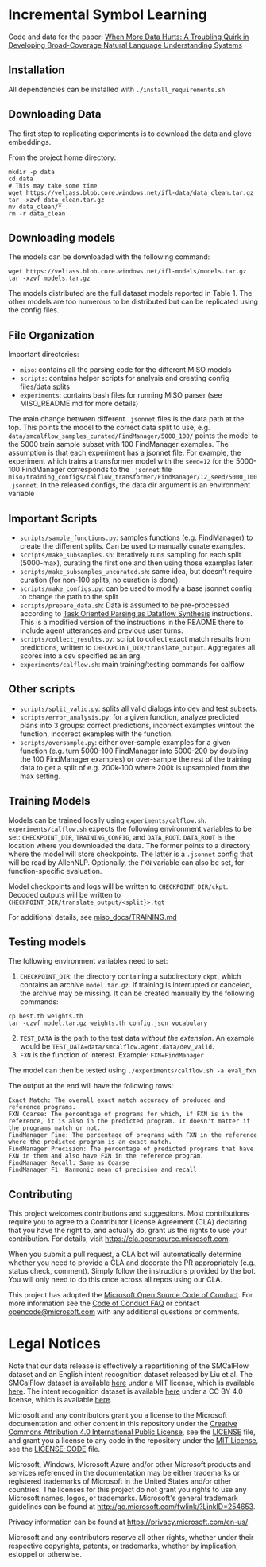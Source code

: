 # Incremental Symbol Learning
Code and data for the paper: [When More Data Hurts: A Troubling Quirk in Developing Broad-Coverage Natural Language Understanding Systems](https://arxiv.org/abs/2205.12228) 


## Installation 

All dependencies can be installed with `./install_requirements.sh` 

## Downloading Data
The first step to replicating experiments is to download the data and glove embeddings.

From the project home directory:

```
mkdir -p data 
cd data
# This may take some time 
wget https://veliass.blob.core.windows.net/ifl-data/data_clean.tar.gz
tar -xzvf data_clean.tar.gz 
mv data_clean/* .
rm -r data_clean 
```

## Downloading models 
The models can be downloaded with the following command: 

```
wget https://veliass.blob.core.windows.net/ifl-models/models.tar.gz 
tar -xzvf models.tar.gz
```

The models distributed are the full dataset models reported in Table 1. The other models are too numerous to be distributed but can be replicated using the config files. 

## File Organization 
Important directories: 
- `miso`: contains all the parsing code for the different MISO models 
- `scripts`: contains helper scripts for analysis and creating config files/data splits 
- `experiments`: contains bash files for running MISO parser (see MISO_README.md for more details) 

The main change between different `.jsonnet` files is the data path at the top. This points the model to the correct data split to use, e.g. `data/smcalflow_samples_curated/FindManager/5000_100/` 
points the model to the 5000 train sample subset with 100 FindManager examples. 
The assumption is that each experiment has a jsonnet file.
For example, the experiment which trains a transformer model with the `seed=12` for the 5000-100 FindManager corresponds to the `.jsonnet` file `miso/training_configs/calflow_transformer/FindManager/12_seed/5000_100.jsonnet`. 
In the released configs, the data dir argument is an environment variable 


## Important Scripts
- `scripts/sample_functions.py`: samples functions (e.g. FindManager) to create the different splits. Can be used to manually curate examples. 
- `scripts/make_subsamples.sh`: iteratively runs sampling for each split (5000-max), curating the first one and then using those examples later. 
- `scripts/make_subsamples_uncurated.sh`: same idea, but doesn't require curation (for non-100 splits, no curation is done).
- `scripts/make_configs.py`: can be used to modify a base jsonnet config to change the path to the split
- `scripts/prepare_data.sh`: Data is assumed to be pre-processed according to [Task Oriented Parsing as Dataflow Synthesis](https://github.com/microsoft/task_oriented_dialogue_as_dataflow_synthesis) instructions. This is a modified version of the instructions in the README there to include agent utterances and previous user turns. 
- `scripts/collect_results.py`: script to collect exact match results from predictions, written to `CHECKPOINT_DIR/translate_output`. Aggregates all scores into a csv specified as an arg.
- `experiments/calflow.sh`: main training/testing commands for calflow

## Other scripts 
- `scripts/split_valid.py`: splits all valid dialogs into dev and test subsets. 
- `scripts/error_analysis.py`: for a given function, analyze predicted plans into 3 groups: correct predictions, incorrect examples wihtout the function, incorrect examples with the function. 
- `scripts/oversample.py`: either over-sample examples for a given function (e.g. turn 5000-100 FindManager into 5000-200 by doubling the 100 FindManager examples) or over-sample the rest of the training data to get a split of e.g. 200k-100 
where 200k is upsampled from the max setting. 

## Training Models 
Models can be trained locally using `experiments/calflow.sh`. 
`experiments/calflow.sh` expects the following environment variables to be set: `CHECKPOINT_DIR`, `TRAINING_CONFIG`, and `DATA_ROOT`. `DATA_ROOT` is the location where you downloaded the data. 
The former points to a directory where the model will store checkpoints. The latter is a `.jsonnet` config that will be read by AllenNLP. 
Optionally, the `FXN` variable can also be set, for function-specific evaluation. 

Model checkpoints and logs will be written to `CHECKPOINT_DIR/ckpt`. Decoded outputs will be written to `CHECKPOINT_DIR/translate_output/<split}>.tgt` 


For additional details, see [miso_docs/TRAINING.md](miso_docs/TRAINING.md) 

## Testing models 
The following environment variables need to set:
1. `CHECKPOINT_DIR`: the directory containing a subdirectory `ckpt`, which contains an archive `model.tar.gz`. If training is interrupted or canceled, the archive may be missing. It can be created manually by the following commands: 
```cd $CHECKPOINT_DIR/ckpt
cp best.th weights.th 
tar -czvf model.tar.gz weights.th config.json vocabulary
```
2. `TEST_DATA` is the path to the test data *without the extension*. An example would be `TEST_DATA=data/smcalflow.agent.data/dev_valid`. 
3. `FXN` is the function of interest. Example: `FXN=FindManager` 

The model can then be tested using `./experiments/calflow.sh -a eval_fxn`  

The output at the end will have the following rows: 

```
Exact Match: The overall exact match accuracy of produced and reference programs. 
FXN Coarse: The percentage of programs for which, if FXN is in the reference, it is also in the predicted program. It doesn't matter if the programs match or not. 
FindManager Fine: The percentage of programs with FXN in the reference where the predicted program is an exact match. 
FindManager Precision: The percentage of predicted programs that have FXN in them and also have FXN in the reference program. 
FindManager Recall: Same as Coarse 
FindManager F1: Harmonic mean of precision and recall 
```

## Contributing

This project welcomes contributions and suggestions.  Most contributions require you to agree to a
Contributor License Agreement (CLA) declaring that you have the right to, and actually do, grant us
the rights to use your contribution. For details, visit https://cla.opensource.microsoft.com.

When you submit a pull request, a CLA bot will automatically determine whether you need to provide
a CLA and decorate the PR appropriately (e.g., status check, comment). Simply follow the instructions
provided by the bot. You will only need to do this once across all repos using our CLA.

This project has adopted the [Microsoft Open Source Code of Conduct](https://opensource.microsoft.com/codeofconduct/).
For more information see the [Code of Conduct FAQ](https://opensource.microsoft.com/codeofconduct/faq/) or
contact [opencode@microsoft.com](mailto:opencode@microsoft.com) with any additional questions or comments.

# Legal Notices

Note that our data release is effectively a repartitioning of the SMCalFlow dataset and an English intent recognition dataset released by Liu et al. The SMCalFlow dataset
is available [here](https://github.com/microsoft/task_oriented_dialogue_as_dataflow_synthesis) under a MIT license, which is available
[here](https://github.com/microsoft/task_oriented_dialogue_as_dataflow_synthesis/blob/master/LICENSE). The intent recognition dataset is available [here](https://github.com/xliuhw/NLU-Evaluation-Data) under a CC BY 4.0 license, which is available [here](https://github.com/xliuhw/NLU-Evaluation-Data/blob/master/LICENSE).

Microsoft and any contributors grant you a license to the Microsoft documentation and other content
in this repository under the [Creative Commons Attribution 4.0 International Public License](https://creativecommons.org/licenses/by/4.0/legalcode),
see the [LICENSE](LICENSE) file, and grant you a license to any code in the repository under the [MIT License](https://opensource.org/licenses/MIT), see the
[LICENSE-CODE](LICENSE-CODE) file.

Microsoft, Windows, Microsoft Azure and/or other Microsoft products and services referenced in the documentation
may be either trademarks or registered trademarks of Microsoft in the United States and/or other countries.
The licenses for this project do not grant you rights to use any Microsoft names, logos, or trademarks.
Microsoft's general trademark guidelines can be found at http://go.microsoft.com/fwlink/?LinkID=254653.

Privacy information can be found at https://privacy.microsoft.com/en-us/

Microsoft and any contributors reserve all other rights, whether under their respective copyrights, patents,
or trademarks, whether by implication, estoppel or otherwise.
